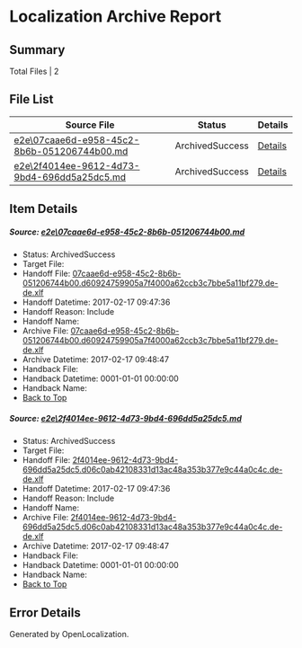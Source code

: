 # <a name='report-top'></a> Localization Archive Report

## Summary
 Total Files | 2

## File List
 Source File | Status | Details 
 ----------- | ------ | ------- 
 [e2e\07caae6d-e958-45c2-8b6b-051206744b00.md](https://github.com/OpenLocalizationTestOrg/ol-test0/blob/ee8c0880584989d568ddbbdc3d7c2822b7555266/e2e/07caae6d-e958-45c2-8b6b-051206744b00.md) | ArchivedSuccess | [Details](#1105cb7c8a8efee1cd907959e24ab96c9ee958e81)
 [e2e\2f4014ee-9612-4d73-9bd4-696dd5a25dc5.md](https://github.com/OpenLocalizationTestOrg/ol-test0/blob/ee8c0880584989d568ddbbdc3d7c2822b7555266/e2e/2f4014ee-9612-4d73-9bd4-696dd5a25dc5.md) | ArchivedSuccess | [Details](#c4c09fc0d2a60341c0ea38000e798e1a454cd3622)

## Item Details
##### <a name='1105cb7c8a8efee1cd907959e24ab96c9ee958e81'></a> Source: [e2e\07caae6d-e958-45c2-8b6b-051206744b00.md](https://github.com/OpenLocalizationTestOrg/ol-test0/blob/ee8c0880584989d568ddbbdc3d7c2822b7555266/e2e/07caae6d-e958-45c2-8b6b-051206744b00.md)
* Status: ArchivedSuccess
* Target File: 
* Handoff File: [07caae6d-e958-45c2-8b6b-051206744b00.d60924759905a7f4000a62ccb3c7bbe5a11bf279.de-de.xlf](https://github.com/OpenLocalizationTestOrg/ol-test4-handoff/blob/b5c39c207b8884c9f53bec702490bde40bd1f33b/ol-handoff/OpenLocalizationTestOrg/ol-test4-dede/xinjiang/ht/07caae6d-e958-45c2-8b6b-051206744b00.d60924759905a7f4000a62ccb3c7bbe5a11bf279.de-de.xlf)
* Handoff Datetime: 2017-02-17 09:47:36
* Handoff Reason: Include
* Handoff Name: 
* Archive File: [07caae6d-e958-45c2-8b6b-051206744b00.d60924759905a7f4000a62ccb3c7bbe5a11bf279.de-de.xlf](https://github.com/OpenLocalizationTestOrg/ol-test4-handoff/blob/fff861cf9a14fdc2d78297a863c46d732c798844/ol-archive/OpenLocalizationTestOrg/ol-test4-dede/xinjiang/ht/07caae6d-e958-45c2-8b6b-051206744b00.d60924759905a7f4000a62ccb3c7bbe5a11bf279.de-de.xlf)
* Archive Datetime: 2017-02-17 09:48:47
* Handback File: 
* Handback Datetime: 0001-01-01 00:00:00
* Handback Name: 
* [Back to Top](#report-top)

##### <a name='c4c09fc0d2a60341c0ea38000e798e1a454cd3622'></a> Source: [e2e\2f4014ee-9612-4d73-9bd4-696dd5a25dc5.md](https://github.com/OpenLocalizationTestOrg/ol-test0/blob/ee8c0880584989d568ddbbdc3d7c2822b7555266/e2e/2f4014ee-9612-4d73-9bd4-696dd5a25dc5.md)
* Status: ArchivedSuccess
* Target File: 
* Handoff File: [2f4014ee-9612-4d73-9bd4-696dd5a25dc5.d06c0ab42108331d13ac48a353b377e9c44a0c4c.de-de.xlf](https://github.com/OpenLocalizationTestOrg/ol-test4-handoff/blob/b5c39c207b8884c9f53bec702490bde40bd1f33b/ol-handoff/OpenLocalizationTestOrg/ol-test4-dede/xinjiang/ht/2f4014ee-9612-4d73-9bd4-696dd5a25dc5.d06c0ab42108331d13ac48a353b377e9c44a0c4c.de-de.xlf)
* Handoff Datetime: 2017-02-17 09:47:36
* Handoff Reason: Include
* Handoff Name: 
* Archive File: [2f4014ee-9612-4d73-9bd4-696dd5a25dc5.d06c0ab42108331d13ac48a353b377e9c44a0c4c.de-de.xlf](https://github.com/OpenLocalizationTestOrg/ol-test4-handoff/blob/fff861cf9a14fdc2d78297a863c46d732c798844/ol-archive/OpenLocalizationTestOrg/ol-test4-dede/xinjiang/ht/2f4014ee-9612-4d73-9bd4-696dd5a25dc5.d06c0ab42108331d13ac48a353b377e9c44a0c4c.de-de.xlf)
* Archive Datetime: 2017-02-17 09:48:47
* Handback File: 
* Handback Datetime: 0001-01-01 00:00:00
* Handback Name: 
* [Back to Top](#report-top)


## Error Details

Generated by OpenLocalization.
